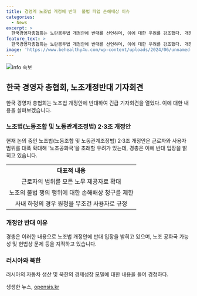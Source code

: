 ```yaml
---
title: 경영계 노조법 개정에 반대  불법 파업 손해배상 이슈
categories:
  - News
excerpt: >
  한국경영자총협회는 노란봉투법 개정안에 반대를 선언하며, 이에 대한 우려를 강조했다. 개정안이 근로자와 사용자 범위를 대폭 확대하여 노조공화국을 초래할 우려와 함께, 불법 파업에 대한 손해배상 청구를 제한하며 노조 권리를 보장해주는 측면도 지적되었다. 노조법 개정안에 대한 여론은 야당과 재계를 중심으로 갈등을 빚고 있으며, 관련 논의는 계속될 전망이다.
feature_text: >
  한국경영자총협회는 노란봉투법 개정안에 반대를 선언하며, 이에 대한 우려를 강조했다. 개정안이 근로자와 사용자 범위를 대폭 확대하여 노조공화국을 초래할 우려와 함께, 불법 파업에 대한 손해배상 청구를 제한하며 노조 권리를 보장해주는 측면도 지적되었다. 노조법 개정안에 대한 여론은 야당과 재계를 중심으로 갈등을 빚고 있으며, 관련 논의는 계속될 전망이다.
image: 'https://www.behealthy4u.com/wp-content/uploads/2024/06/unnamed-file.png'
---
```


<p><img src="https://www.behealthy4u.com/wp-content/uploads/2024/06/unnamed-file.png" alt="info 속보" /></p>

<h2 data-ke-size="size26">한국 경영자 총협회, 노조개정반대 기자회견</h2>

<p data-ke-size="size16">한국 경영자 총협회는 노조법 개정안에 반대하여 긴급 기자회견을 열었다. 이에 대한 내용을 살펴보겠습니다.</p>

<h3>노조법(노동조합 및 노동관계조정법) 2·3조 개정안</h3>

<p data-ke-size="size16">현재 논의 중인 노조법(노동조합 및 노동관계조정법) 2·3조 개정안은 근로자와 사용자 범위를 대폭 확대해 '노조공화국'을 초래할 우려가 있는데, 경총은 이에 반대 입장을 밝히고 있습니다.</p>

<table>
    <tr>
        <td style="text-align: center; height: 17px;"><b>대표적 내용</b></td>
    </tr>
    <tr>
        <td style="text-align: center; height: 17px;">근로자의 범위를 모든 노무 제공자로 확대</td>
    </tr>
    <tr>
        <td style="text-align: center; height: 17px;">노조의 불법 쟁의 행위에 대한 손해배상 청구를 제한</td>
    </tr>
    <tr>
        <td style="text-align: center; height: 17px;">사내 하청의 경우 원청을 무조건 사용자로 규정</td>
    </tr>
</table>

<h3>개정안 반대 이유</h3>

<p data-ke-size="size16">경총은 이러한 내용으로 노조법 개정안에 반대 입장을 밝히고 있으며, 노조 공화국 가능성 및 헌법상 문제 등을 지적하고 있습니다.</p>

<h3>러시아와 북한</h3>

<p data-ke-size="size16">러시아의 자동차 생산 및 북한의 경제성장 모델에 대한 내용을 들어 경청하다.</p>
생생한 뉴스, <a href="https://opensis.kr" rel="dofollow">opensis.kr</a>


